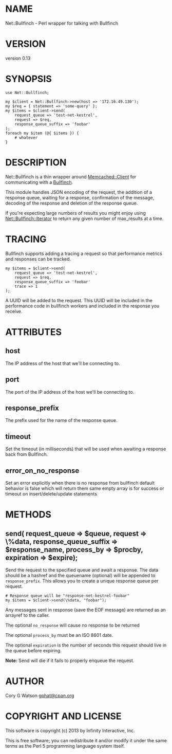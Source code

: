 # NAME

Net::Bullfinch - Perl wrapper for talking with Bullfinch

# VERSION

version 0.13

# SYNOPSIS

    use Net::Bullfinch;

    my $client = Net::Bullfinch->new(host => '172.16.49.130');
    my $req = { statement => 'some-query' };
    my $items = $client->send(
        request_queue => 'test-net-kestrel',
        request => $req,
        response_queue_suffix => 'foobar'
    );
    foreach my $item (@{ $items }) {
        # whatever
    }

# DESCRIPTION

Net::Bullfinch is a thin wrapper around [Memcached::Client](http://search.cpan.org/perldoc?Memcached::Client) for communicating with
a [Bullfinch](https://github.com/gphat/bullfinch/).

This module handles JSON encoding of the request, the addition of a response
queue, waiting for a response, confirmation of the message, decoding of the
response and deletion of the response queue.

If you're expecting large numbers of results you might enjoy using
[Net::Bullfinch::Iterator](http://search.cpan.org/perldoc?Net::Bullfinch::Iterator) to return any given number of max\_results at a time.

# TRACING

Bullfinch supports adding a tracing a request so that performance metrics
and responses can be tracked.

    my $items = $client->send(
        request_queue => 'test-net-kestrel',
        request => $req,
        response_queue_suffix => 'foobar'
        trace => 1
    );

A UUID will be added to the request.  This UUID will be included in the
performance code in bullfinch workers and included in the response you
receive.

# ATTRIBUTES

## host

The IP address of the host that we'll be connecting to.

## port

The port of the IP address of the host we'll be connecting to.

## response\_prefix

The prefix used for the name of the response queue.

## timeout

Set the timeout (in milliseconds) that will be used when awaiting a response
back from Bullfinch.

## error\_on\_no\_response

Set an error explicitly when there is no response from bullfinch default
behavior is false which will return them same empty array is for success or
timeout on insert/delete/update statements 

# METHODS

## send( request\_queue => $queue, request => \\%data, response\_queue\_suffix => $response\_name, process\_by => $procby, expiration => $expire);

Send the request to the specified queue and await a response.  The data
should be a hashref and the queuename (optional) will be appended to
`response_prefix`.  This allows you to create a unique response queue per
request.

    # Response queue will be "response-net-kestrel-foobar"
    my $items = $client->send(\%data, "foobar");

Any messages sent in response (save the EOF message) are returned as an
arrayref to the caller.

The optional `no_response` will cause no response to be returned

The optional `process_by` must be an ISO 8601 date.

The optional `expiration` is the number of seconds this request should live
in the queue before expiring.

__Note:__ Send will die if it fails to properly enqueue the request.

# AUTHOR

Cory G Watson <gphat@cpan.org>

# COPYRIGHT AND LICENSE

This software is copyright (c) 2013 by Infinity Interactive, Inc.

This is free software; you can redistribute it and/or modify it under
the same terms as the Perl 5 programming language system itself.
